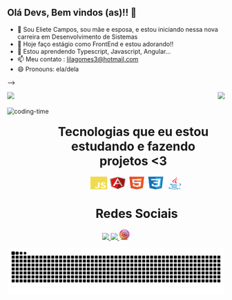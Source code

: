 ## Olá Devs, Bem vindos (as)!! 👋

- 💬 Sou Eliete Campos, sou mãe e esposa, e estou iniciando nessa nova carreira em Desenvolvimento de Sistemas
- 🔭 Hoje faço estágio como FrontEnd e estou adorando!!
- 🌱 Estou aprendendo Typescript, Javascript, Angular...
- 📫 Meu contato : lilagomes3@hotmail.com
- 😄 Pronouns: ela/dela

-->
<div>
    <img height="180em" src="https://github-readme-stats.vercel.app/api?username=ElieteCampos&show_icons=true&theme=radical"/>
  <img align="right" height="180em" src="https://github-readme-stats.vercel.app/api/top-langs/?username=ElieteCampos&layout=compact&langs_count=16&theme=radical"/>
</div>

<div  align="center"> 
  <div style="display: inline_block"><br>
    <img align="left" height="250" alt="coding-time" src="code.gif">
    <h1 align="center">Tecnologias que eu estou estudando e fazendo projetos <3</h1>
    <img align="center" height="30" width="40" alt="js-icon"  src="https://raw.githubusercontent.com/devicons/devicon/master/icons/javascript/javascript-plain.svg">
    <img align="center" height="30" width="40" alt="react-icon" src="https://raw.githubusercontent.com/devicons/devicon/master/icons/angularjs/angularjs-original.svg">
    <img align="center" height="30" width="40" alt="html-icon" src="https://raw.githubusercontent.com/devicons/devicon/master/icons/html5/html5-original.svg">
    <img align="center" height="30" width="40" alt="css-icon" src="https://raw.githubusercontent.com/devicons/devicon/master/icons/css3/css3-original.svg">
    <img align="center" height="30" width="40" alt="java-icon" src="https://raw.githubusercontent.com/devicons/devicon/master/icons/java/java-original.svg">
    
   </div>
    
  
  <h1 align="center">Redes Sociais</h1>
    <a href = "mailto: lilagomes3@hotmail.com">
      <img width="30" src="outlook.svg">
    </a>
    <a href = "https://www.linkedin.com/in/eliete-campos/">
      <img width="25" src="linkedin.svg">
    </a>
        <a href = "https://www.instagram.com/elietecamposdev/">
      <img width="25" src="instagram.png">
    </a>
</div>
  
![Snake animation](https://github.com/ElieteCampos/ElieteCampos/blob/output/github-contribution-grid-snake.svg)
